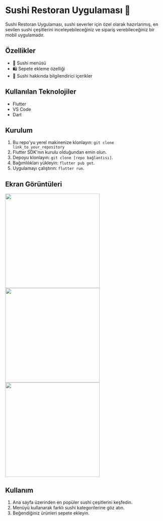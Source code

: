 # Sushi Restoran Uygulaması 🍣

Sushi Restoran Uygulaması, sushi severler için özel olarak hazırlanmış, en sevilen sushi çeşitlerini inceleyebileceğiniz ve sipariş verebileceğiniz bir mobil uygulamadır.

## Özellikler

- 🍱 Sushi menüsü
- 🛍 Sepete ekleme özelliği
- 📝 Sushi hakkında bilgilendirici içerikler

## Kullanılan Teknolojiler

- Flutter
- VS Code
- Dart

## Kurulum

1. Bu repo'yu yerel makinenize klonlayın: `git clone link_to_your_repository`
2. Flutter SDK'nın kurulu olduğundan emin olun.
3. Depoyu klonlayın: `git clone [repo bağlantısı]`.
4. Bağımlılıkları yükleyin: `flutter pub get`.
5. Uygulamayı çalıştırın: `flutter run`.


## Ekran Görüntüleri
<img src="https://github.com/aybukeoguz/sushi-restaurant-flutter/assets/80958621/a844f8c7-46f5-4c4b-ad49-21007be19cd4" width="300">
<img src="https://github.com/aybukeoguz/sushi-restaurant-flutter/assets/80958621/c30bc2ee-8f13-4f3b-8f44-505824b37f69" width="300">
<img src="https://github.com/aybukeoguz/sushi-restaurant-flutter/assets/80958621/741a55e4-09fe-4f5a-947e-6e4ee90c3f82" width="300"><br>




## Kullanım
1. Ana sayfa üzerinden en popüler sushi çeşitlerini keşfedin.
2. Menüyü kullanarak farklı sushi kategorilerine göz atın.
3. Beğendiğiniz ürünleri sepete ekleyin.


